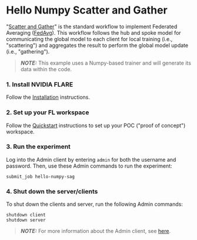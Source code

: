 # Hello Numpy Scatter and Gather

"[Scatter and Gather](https://nvflare.readthedocs.io/en/main/apidocs/nvflare.app_common.workflows.scatter_and_gather.html)" is the standard workflow to implement Federated Averaging ([FedAvg](https://arxiv.org/abs/1602.05629)). 
This workflow follows the hub and spoke model for communicating the global model to each client for local training (i.e., "scattering") and aggregates the result to perform the global model update (i.e., "gathering").  

> **_NOTE:_** This example uses a Numpy-based trainer and will generate its data within the code.

### 1. Install NVIDIA FLARE

Follow the [Installation](https://nvflare.readthedocs.io/en/main/quickstart.html) instructions.

### 2. Set up your FL workspace

Follow the [Quickstart](https://nvflare.readthedocs.io/en/main/quickstart.html) instructions to set up your POC ("proof of concept") workspace.

### 3. Run the experiment

Log into the Admin client by entering `admin` for both the username and password.
Then, use these Admin commands to run the experiment:

```
submit_job hello-numpy-sag
```

### 4. Shut down the server/clients

To shut down the clients and server, run the following Admin commands:
```
shutdown client
shutdown server
```

> **_NOTE:_** For more information about the Admin client, see [here](https://nvflare.readthedocs.io/en/main/user_guide/operation.html).
